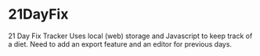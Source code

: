# 21DayFix
21 Day Fix Tracker
Uses local (web) storage and Javascript to keep track of a diet.
Need to add an export feature and an editor for previous days.
